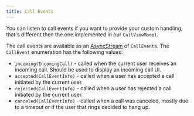 ```yaml
---
title: Call Events
---
```


You can listen to call events if you want to provide your custom handling, that's different then the one implemented in our `CallViewModel`.

The call events are available as an [AsyncStream](https://developer.apple.com/documentation/swift/asyncstream) of `CallEvent`s. The `CallEvent` enumeration has the following values:
- `incoming(IncomingCall)` - called when the current user receives an incoming call. Should be used to display an incoming call UI.
- `accepted(CallEventInfo)` - called when a user has accepted a call initiated by the current user.
- `rejected(CallEventInfo)` - called when a user has rejected a call initiated by the current user.
- `canceled(CallEventInfo)` - called when a call was canceled, mostly due to a timeout or if the user that rings decided to hang up.